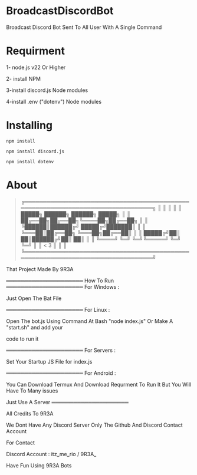 # BroadcastDiscordBot

Broadcast Discord Bot Sent To All User With A Single Command

# Requirment

1- node.js v22 Or Higher

2- install NPM 

3-install discord.js Node modules

4-install .env ("dotenv") Node modules

# Installing

```
npm install
```
```
npm install discord.js
```
```
npm install dotenv

```
# About

>   ╔═════════════════════════════════════════════════════════════════════════════════╗
    ║                                                                                 ║
    ║                                                                                 ║
    ║                       █████╗ ██████╗ ██████╗  █████╗ 		                      ║
    ║                      ██╔══██╗██╔══██╗╚════██╗██╔══██╗	                          ║
    ║                      ╚██████║██████╔╝ █████╔╝███████║	                          ║
    ║                       ╚═══██║██╔══██╗ ╚═══██╗██╔══██║                           ║
    ║                       █████╔╝██║  ██║██████╔╝██║  ██║                           ║
    ║                       ╚════╝ ╚═╝  ╚═╝╚═════╝ ╚═╝  ╚═╝                           ║
    ║                                   < 3                                           ║
    ║                                                                                 ║
    ╚═════════════════════════════════════════════════════════════════════════════════╝ 

That Project Made By 9R3A

═════════════════════
How To Run
═════════════════════
For Windows :

Just Open The Bat File


═════════════════════
For Linux :

Open The bot.js Using Command At Bash "node index.js" Or Make A "start.sh" and add your 

code to run it

═════════════════════
For Servers :

Set Your Startup JS File for index.js

═════════════════════
For Android : 

You Can Download Termux And Download Requrment To Run It But You Will Have To Many issues

Just Use A Server
═════════════════════

All Credits To 9R3A

We Dont Have Any Discord Server Only The Github And Discord Contact Account

For Contact

Discord Account : itz_me_rio / 9R3A_

Have Fun Using 9R3A Bots
